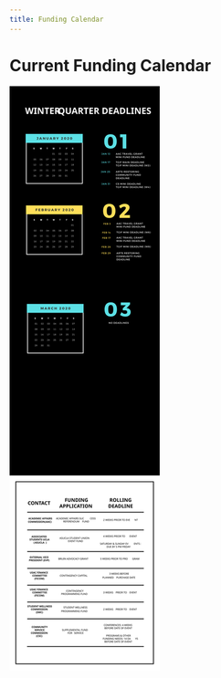 ```yaml
---
title: Funding Calendar
---
```


# Current Funding Calendar

<a href="/docs/calendar.winter2020.pdf" class="invisible">
	<img src="/docs/calendar.winter2020.svg" alt="Winter 2020 Funding Calendar" class="fullwidth">
</a>
